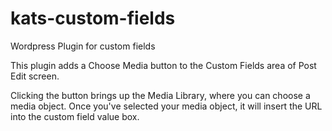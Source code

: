 kats-custom-fields
==================

Wordpress Plugin for custom fields

This plugin adds a Choose Media button to the Custom Fields area of Post Edit screen.

Clicking the button brings up the Media Library, where you can choose a media object. Once you've selected your media object, it will insert the URL into the custom field value box.
